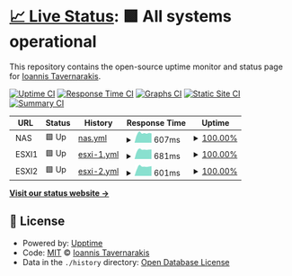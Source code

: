 # [📈 Live Status](https://status.tavernarakis.eu): <!--live status--> **🟩 All systems operational**

This repository contains the open-source uptime monitor and status page for [Ioannis Tavernarakis](https://status.tavernarakis.eu).

[![Uptime CI](https://github.com/Sakretsos/status.tavernarakis.eu/workflows/Uptime%20CI/badge.svg)](https://github.com/Sakretsos/status.tavernarakis.eu/actions?query=workflow%3A%22Uptime+CI%22)
[![Response Time CI](https://github.com/Sakretsos/status.tavernarakis.eu/workflows/Response%20Time%20CI/badge.svg)](https://github.com/Sakretsos/status.tavernarakis.eu/actions?query=workflow%3A%22Response+Time+CI%22)
[![Graphs CI](https://github.com/Sakretsos/status.tavernarakis.eu/workflows/Graphs%20CI/badge.svg)](https://github.com/Sakretsos/status.tavernarakis.eu/actions?query=workflow%3A%22Graphs+CI%22)
[![Static Site CI](https://github.com/Sakretsos/status.tavernarakis.eu/workflows/Static%20Site%20CI/badge.svg)](https://github.com/Sakretsos/status.tavernarakis.eu/actions?query=workflow%3A%22Static+Site+CI%22)
[![Summary CI](https://github.com/Sakretsos/status.tavernarakis.eu/workflows/Summary%20CI/badge.svg)](https://github.com/Sakretsos/status.tavernarakis.eu/actions?query=workflow%3A%22Summary+CI%22)

<!--start: status pages-->
<!-- This summary is generated by Upptime (https://github.com/upptime/upptime) -->
<!-- Do not edit this manually, your changes will be overwritten -->
<!-- prettier-ignore -->
| URL | Status | History | Response Time | Uptime |
| --- | ------ | ------- | ------------- | ------ |
| <img alt="" src="https://icons.duckduckgo.com/ip3/null.ico" height="13"> NAS | 🟩 Up | [nas.yml](https://github.com/Sakretsos/status.tavernarakis.eu/commits/HEAD/history/nas.yml) | <details><summary><img alt="Response time graph" src="./graphs/nas/response-time-week.png" height="20"> 607ms</summary><br><a href="https://status.tavernarakis.eu/history/nas"><img alt="Response time 576" src="https://img.shields.io/endpoint?url=https%3A%2F%2Fraw.githubusercontent.com%2FSakretsos%2Fstatus.tavernarakis.eu%2FHEAD%2Fapi%2Fnas%2Fresponse-time.json"></a><br><a href="https://status.tavernarakis.eu/history/nas"><img alt="24-hour response time 702" src="https://img.shields.io/endpoint?url=https%3A%2F%2Fraw.githubusercontent.com%2FSakretsos%2Fstatus.tavernarakis.eu%2FHEAD%2Fapi%2Fnas%2Fresponse-time-day.json"></a><br><a href="https://status.tavernarakis.eu/history/nas"><img alt="7-day response time 607" src="https://img.shields.io/endpoint?url=https%3A%2F%2Fraw.githubusercontent.com%2FSakretsos%2Fstatus.tavernarakis.eu%2FHEAD%2Fapi%2Fnas%2Fresponse-time-week.json"></a><br><a href="https://status.tavernarakis.eu/history/nas"><img alt="30-day response time 569" src="https://img.shields.io/endpoint?url=https%3A%2F%2Fraw.githubusercontent.com%2FSakretsos%2Fstatus.tavernarakis.eu%2FHEAD%2Fapi%2Fnas%2Fresponse-time-month.json"></a><br><a href="https://status.tavernarakis.eu/history/nas"><img alt="1-year response time 576" src="https://img.shields.io/endpoint?url=https%3A%2F%2Fraw.githubusercontent.com%2FSakretsos%2Fstatus.tavernarakis.eu%2FHEAD%2Fapi%2Fnas%2Fresponse-time-year.json"></a></details> | <details><summary><a href="https://status.tavernarakis.eu/history/nas">100.00%</a></summary><a href="https://status.tavernarakis.eu/history/nas"><img alt="All-time uptime 99.99%" src="https://img.shields.io/endpoint?url=https%3A%2F%2Fraw.githubusercontent.com%2FSakretsos%2Fstatus.tavernarakis.eu%2FHEAD%2Fapi%2Fnas%2Fuptime.json"></a><br><a href="https://status.tavernarakis.eu/history/nas"><img alt="24-hour uptime 100.00%" src="https://img.shields.io/endpoint?url=https%3A%2F%2Fraw.githubusercontent.com%2FSakretsos%2Fstatus.tavernarakis.eu%2FHEAD%2Fapi%2Fnas%2Fuptime-day.json"></a><br><a href="https://status.tavernarakis.eu/history/nas"><img alt="7-day uptime 100.00%" src="https://img.shields.io/endpoint?url=https%3A%2F%2Fraw.githubusercontent.com%2FSakretsos%2Fstatus.tavernarakis.eu%2FHEAD%2Fapi%2Fnas%2Fuptime-week.json"></a><br><a href="https://status.tavernarakis.eu/history/nas"><img alt="30-day uptime 100.00%" src="https://img.shields.io/endpoint?url=https%3A%2F%2Fraw.githubusercontent.com%2FSakretsos%2Fstatus.tavernarakis.eu%2FHEAD%2Fapi%2Fnas%2Fuptime-month.json"></a><br><a href="https://status.tavernarakis.eu/history/nas"><img alt="1-year uptime 99.99%" src="https://img.shields.io/endpoint?url=https%3A%2F%2Fraw.githubusercontent.com%2FSakretsos%2Fstatus.tavernarakis.eu%2FHEAD%2Fapi%2Fnas%2Fuptime-year.json"></a></details>
| <img alt="" src="https://icons.duckduckgo.com/ip3/null.ico" height="13"> ESXI1 | 🟩 Up | [esxi-1.yml](https://github.com/Sakretsos/status.tavernarakis.eu/commits/HEAD/history/esxi-1.yml) | <details><summary><img alt="Response time graph" src="./graphs/esxi-1/response-time-week.png" height="20"> 681ms</summary><br><a href="https://status.tavernarakis.eu/history/esxi-1"><img alt="Response time 663" src="https://img.shields.io/endpoint?url=https%3A%2F%2Fraw.githubusercontent.com%2FSakretsos%2Fstatus.tavernarakis.eu%2FHEAD%2Fapi%2Fesxi-1%2Fresponse-time.json"></a><br><a href="https://status.tavernarakis.eu/history/esxi-1"><img alt="24-hour response time 758" src="https://img.shields.io/endpoint?url=https%3A%2F%2Fraw.githubusercontent.com%2FSakretsos%2Fstatus.tavernarakis.eu%2FHEAD%2Fapi%2Fesxi-1%2Fresponse-time-day.json"></a><br><a href="https://status.tavernarakis.eu/history/esxi-1"><img alt="7-day response time 681" src="https://img.shields.io/endpoint?url=https%3A%2F%2Fraw.githubusercontent.com%2FSakretsos%2Fstatus.tavernarakis.eu%2FHEAD%2Fapi%2Fesxi-1%2Fresponse-time-week.json"></a><br><a href="https://status.tavernarakis.eu/history/esxi-1"><img alt="30-day response time 658" src="https://img.shields.io/endpoint?url=https%3A%2F%2Fraw.githubusercontent.com%2FSakretsos%2Fstatus.tavernarakis.eu%2FHEAD%2Fapi%2Fesxi-1%2Fresponse-time-month.json"></a><br><a href="https://status.tavernarakis.eu/history/esxi-1"><img alt="1-year response time 663" src="https://img.shields.io/endpoint?url=https%3A%2F%2Fraw.githubusercontent.com%2FSakretsos%2Fstatus.tavernarakis.eu%2FHEAD%2Fapi%2Fesxi-1%2Fresponse-time-year.json"></a></details> | <details><summary><a href="https://status.tavernarakis.eu/history/esxi-1">100.00%</a></summary><a href="https://status.tavernarakis.eu/history/esxi-1"><img alt="All-time uptime 100.00%" src="https://img.shields.io/endpoint?url=https%3A%2F%2Fraw.githubusercontent.com%2FSakretsos%2Fstatus.tavernarakis.eu%2FHEAD%2Fapi%2Fesxi-1%2Fuptime.json"></a><br><a href="https://status.tavernarakis.eu/history/esxi-1"><img alt="24-hour uptime 100.00%" src="https://img.shields.io/endpoint?url=https%3A%2F%2Fraw.githubusercontent.com%2FSakretsos%2Fstatus.tavernarakis.eu%2FHEAD%2Fapi%2Fesxi-1%2Fuptime-day.json"></a><br><a href="https://status.tavernarakis.eu/history/esxi-1"><img alt="7-day uptime 100.00%" src="https://img.shields.io/endpoint?url=https%3A%2F%2Fraw.githubusercontent.com%2FSakretsos%2Fstatus.tavernarakis.eu%2FHEAD%2Fapi%2Fesxi-1%2Fuptime-week.json"></a><br><a href="https://status.tavernarakis.eu/history/esxi-1"><img alt="30-day uptime 100.00%" src="https://img.shields.io/endpoint?url=https%3A%2F%2Fraw.githubusercontent.com%2FSakretsos%2Fstatus.tavernarakis.eu%2FHEAD%2Fapi%2Fesxi-1%2Fuptime-month.json"></a><br><a href="https://status.tavernarakis.eu/history/esxi-1"><img alt="1-year uptime 100.00%" src="https://img.shields.io/endpoint?url=https%3A%2F%2Fraw.githubusercontent.com%2FSakretsos%2Fstatus.tavernarakis.eu%2FHEAD%2Fapi%2Fesxi-1%2Fuptime-year.json"></a></details>
| <img alt="" src="https://icons.duckduckgo.com/ip3/null.ico" height="13"> ESXI2 | 🟩 Up | [esxi-2.yml](https://github.com/Sakretsos/status.tavernarakis.eu/commits/HEAD/history/esxi-2.yml) | <details><summary><img alt="Response time graph" src="./graphs/esxi-2/response-time-week.png" height="20"> 601ms</summary><br><a href="https://status.tavernarakis.eu/history/esxi-2"><img alt="Response time 554" src="https://img.shields.io/endpoint?url=https%3A%2F%2Fraw.githubusercontent.com%2FSakretsos%2Fstatus.tavernarakis.eu%2FHEAD%2Fapi%2Fesxi-2%2Fresponse-time.json"></a><br><a href="https://status.tavernarakis.eu/history/esxi-2"><img alt="24-hour response time 685" src="https://img.shields.io/endpoint?url=https%3A%2F%2Fraw.githubusercontent.com%2FSakretsos%2Fstatus.tavernarakis.eu%2FHEAD%2Fapi%2Fesxi-2%2Fresponse-time-day.json"></a><br><a href="https://status.tavernarakis.eu/history/esxi-2"><img alt="7-day response time 601" src="https://img.shields.io/endpoint?url=https%3A%2F%2Fraw.githubusercontent.com%2FSakretsos%2Fstatus.tavernarakis.eu%2FHEAD%2Fapi%2Fesxi-2%2Fresponse-time-week.json"></a><br><a href="https://status.tavernarakis.eu/history/esxi-2"><img alt="30-day response time 541" src="https://img.shields.io/endpoint?url=https%3A%2F%2Fraw.githubusercontent.com%2FSakretsos%2Fstatus.tavernarakis.eu%2FHEAD%2Fapi%2Fesxi-2%2Fresponse-time-month.json"></a><br><a href="https://status.tavernarakis.eu/history/esxi-2"><img alt="1-year response time 554" src="https://img.shields.io/endpoint?url=https%3A%2F%2Fraw.githubusercontent.com%2FSakretsos%2Fstatus.tavernarakis.eu%2FHEAD%2Fapi%2Fesxi-2%2Fresponse-time-year.json"></a></details> | <details><summary><a href="https://status.tavernarakis.eu/history/esxi-2">100.00%</a></summary><a href="https://status.tavernarakis.eu/history/esxi-2"><img alt="All-time uptime 100.00%" src="https://img.shields.io/endpoint?url=https%3A%2F%2Fraw.githubusercontent.com%2FSakretsos%2Fstatus.tavernarakis.eu%2FHEAD%2Fapi%2Fesxi-2%2Fuptime.json"></a><br><a href="https://status.tavernarakis.eu/history/esxi-2"><img alt="24-hour uptime 100.00%" src="https://img.shields.io/endpoint?url=https%3A%2F%2Fraw.githubusercontent.com%2FSakretsos%2Fstatus.tavernarakis.eu%2FHEAD%2Fapi%2Fesxi-2%2Fuptime-day.json"></a><br><a href="https://status.tavernarakis.eu/history/esxi-2"><img alt="7-day uptime 100.00%" src="https://img.shields.io/endpoint?url=https%3A%2F%2Fraw.githubusercontent.com%2FSakretsos%2Fstatus.tavernarakis.eu%2FHEAD%2Fapi%2Fesxi-2%2Fuptime-week.json"></a><br><a href="https://status.tavernarakis.eu/history/esxi-2"><img alt="30-day uptime 100.00%" src="https://img.shields.io/endpoint?url=https%3A%2F%2Fraw.githubusercontent.com%2FSakretsos%2Fstatus.tavernarakis.eu%2FHEAD%2Fapi%2Fesxi-2%2Fuptime-month.json"></a><br><a href="https://status.tavernarakis.eu/history/esxi-2"><img alt="1-year uptime 100.00%" src="https://img.shields.io/endpoint?url=https%3A%2F%2Fraw.githubusercontent.com%2FSakretsos%2Fstatus.tavernarakis.eu%2FHEAD%2Fapi%2Fesxi-2%2Fuptime-year.json"></a></details>

<!--end: status pages-->

[**Visit our status website →**](https://status.tavernarakis.eu)

## 📄 License

- Powered by: [Upptime](https://github.com/upptime/upptime)
- Code: [MIT](./LICENSE) © [Ioannis Tavernarakis](https://status.tavernarakis.eu)
- Data in the `./history` directory: [Open Database License](https://opendatacommons.org/licenses/odbl/1-0/)

